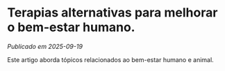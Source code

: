 # Terapias alternativas para melhorar o bem-estar humano.

*Publicado em 2025-09-19*

Este artigo aborda tópicos relacionados ao bem-estar humano e animal.
